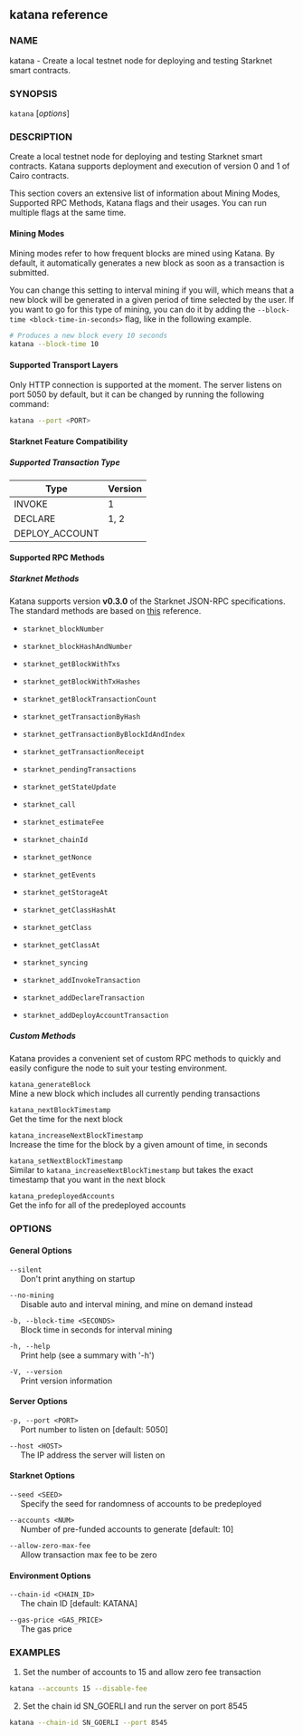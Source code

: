 ## katana reference

### NAME

katana - Create a local testnet node for deploying and testing Starknet smart contracts.

### SYNOPSIS

`katana` [*options*]

### DESCRIPTION

Create a local testnet node for deploying and testing Starknet smart contracts. Katana supports deployment and execution of version 0 and 1 of Cairo contracts.

This section covers an extensive list of information about Mining Modes, Supported RPC Methods, Katana flags and their usages. You can run multiple flags at the same time.

#### Mining Modes

Mining modes refer to how frequent blocks are mined using Katana. By default, it automatically generates a new block as soon as a transaction is submitted.

You can change this setting to interval mining if you will, which means that a new block will be generated in a given period of time selected by the user. If you want to go for this type of mining, you can do it by adding the `--block-time <block-time-in-seconds>` flag, like in the following example.

```sh
# Produces a new block every 10 seconds
katana --block-time 10
```

#### Supported Transport Layers

Only HTTP connection is supported at the moment. The server listens on port 5050 by default, but it can be changed by running the following command:

```sh
katana --port <PORT>
```

#### Starknet Feature Compatibility

##### Supported Transaction Type

| Type           | Version |
| -------------- | ------- |
| INVOKE         | 1       |
| DECLARE        | 1, 2    |
| DEPLOY_ACCOUNT |         |

#### Supported RPC Methods

##### Starknet Methods

Katana supports version **v0.3.0** of the Starknet JSON-RPC specifications. The standard methods are based on [this](https://github.com/starkware-libs/starknet-specs/tree/v0.3.0) reference.

-   `starknet_blockNumber`
-   `starknet_blockHashAndNumber`
-   `starknet_getBlockWithTxs`
-   `starknet_getBlockWithTxHashes`
-   `starknet_getBlockTransactionCount`
-   `starknet_getTransactionByHash`
-   `starknet_getTransactionByBlockIdAndIndex`
-   `starknet_getTransactionReceipt`
-   `starknet_pendingTransactions`
-   `starknet_getStateUpdate`

-   `starknet_call`
-   `starknet_estimateFee`

-   `starknet_chainId`

-   `starknet_getNonce`
-   `starknet_getEvents`
-   `starknet_getStorageAt`
-   `starknet_getClassHashAt`
-   `starknet_getClass`
-   `starknet_getClassAt`

-   `starknet_syncing`

-   `starknet_addInvokeTransaction`
-   `starknet_addDeclareTransaction`
-   `starknet_addDeployAccountTransaction`

##### Custom Methods

Katana provides a convenient set of custom RPC methods to quickly and easily configure the node to suit your testing environment.

`katana_generateBlock`  
Mine a new block which includes all currently pending transactions

`katana_nextBlockTimestamp`  
Get the time for the next block

`katana_increaseNextBlockTimestamp`  
Increase the time for the block by a given amount of time, in seconds

`katana_setNextBlockTimestamp`  
Similar to `katana_increaseNextBlockTimestamp` but takes the exact timestamp that you want in the next block

`katana_predeployedAccounts`  
Get the info for all of the predeployed accounts

### OPTIONS

#### General Options

`--silent`  
&nbsp;&nbsp;&nbsp;&nbsp; Don't print anything on startup

`--no-mining`  
&nbsp;&nbsp;&nbsp;&nbsp; Disable auto and interval mining, and mine on demand instead

`-b, --block-time <SECONDS>`  
&nbsp;&nbsp;&nbsp;&nbsp; Block time in seconds for interval mining

`-h, --help`  
&nbsp;&nbsp;&nbsp;&nbsp; Print help (see a summary with '-h')

`-V, --version`  
&nbsp;&nbsp;&nbsp;&nbsp; Print version information

#### Server Options

`-p, --port <PORT>`  
&nbsp;&nbsp;&nbsp;&nbsp; Port number to listen on [default: 5050]

`--host <HOST>`  
&nbsp;&nbsp;&nbsp;&nbsp; The IP address the server will listen on

#### Starknet Options

`--seed <SEED>`  
&nbsp;&nbsp;&nbsp;&nbsp; Specify the seed for randomness of accounts to be predeployed

`--accounts <NUM>`  
&nbsp;&nbsp;&nbsp;&nbsp; Number of pre-funded accounts to generate [default: 10]

`--allow-zero-max-fee`  
&nbsp;&nbsp;&nbsp;&nbsp; Allow transaction max fee to be zero

#### Environment Options

`--chain-id <CHAIN_ID>`  
&nbsp;&nbsp;&nbsp;&nbsp; The chain ID [default: KATANA]

`--gas-price <GAS_PRICE>`  
&nbsp;&nbsp;&nbsp;&nbsp; The gas price

### EXAMPLES

1. Set the number of accounts to 15 and allow zero fee transaction

```sh
katana --accounts 15 --disable-fee
```

2. Set the chain id SN_GOERLI and run the server on port 8545

```sh
katana --chain-id SN_GOERLI --port 8545
```
